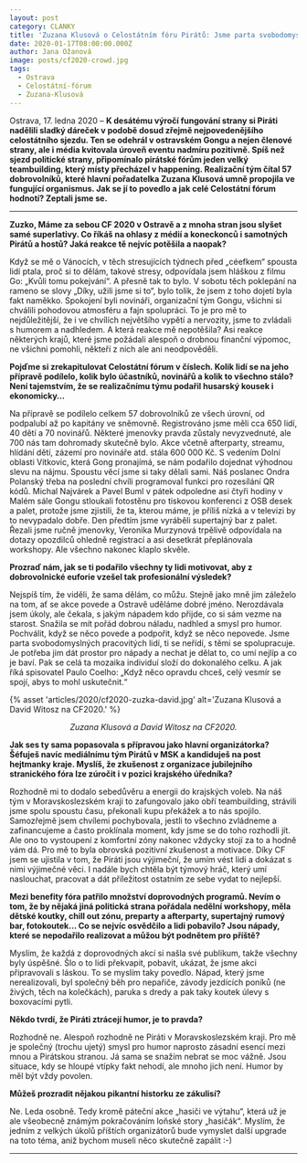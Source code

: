 ```yaml
---
layout: post
category: CLANKY
title: 'Zuzana Klusová o Celostátním fóru Pirátů: Jsme parta svobodomyslných pracovitých lidí'
date: 2020-01-17T08:00:00.000Z
author: Jana Ožanová
image: posts/cf2020-crowd.jpg
tags:
  - Ostrava
  - Celostátní-fórum
  - Zuzana-Klusová
---
```


Ostrava, 17. ledna 2020 – **K desátému výročí fungování strany si Piráti nadělili sladký dáreček v podobě dosud zřejmě nejpovedenějšího celostátního sjezdu. Ten se odehrál v ostravském Gongu a nejen členové strany, ale i média kvitovala úroveň eventu nadmíru pozitivně. Spíš než sjezd politické strany, připomínalo pirátské fórům jeden velký teambuilding, který místy přecházel v happening. Realizační tým čítal 57 dobrovolníků, které hlavní pořadatelka Zuzana Klusová umně propojila ve fungující organismus. Jak se jí to povedlo a jak celé Celostátní fórum hodnotí? Zeptali jsme se.**

<hr />

**Zuzko, Máme za sebou CF 2020 v Ostravě a z mnoha stran jsou slyšet samé superlativy. Co říkáš na ohlasy z médií a koneckonců i samotných Pirátů a hostů? Jaká reakce tě nejvíc potěšila a naopak?**

Když se mě o Vánocích, v těch stresujících týdnech před „céefkem“ spousta lidí ptala, proč si to dělám, takové stresy, odpovídala jsem hláškou z filmu Go: „Kvůli tomu pokejvání“. A přesně tak to bylo. V sobotu těch poklepání na rameno se slovy „Díky, užili jsme si to“, bylo tolik, že jsem z toho dojetí byla fakt naměkko. Spokojení byli novináři, organizační tým Gongu, všichni si chválili pohodovou atmosféru a fajn spolupráci. To je pro mě to nejdůležitější, že i ve chvílích největšího vypětí a nervozity, jsme to zvládali s humorem a nadhledem. A která reakce mě nepotěšila? Asi reakce některých krajů, které jsme požádali alespoň o drobnou finanční výpomoc, ne všichni pomohli, někteří z nich ale ani neodpověděli.

**Pojďme si zrekapitulovat Celostátní fórum v číslech. Kolik lidí se na jeho přípravě podílelo, kolik bylo účastníků, novinářů a kolik to všechno stálo? Není tajemstvím, že se realizačnímu týmu podařil husarský kousek i ekonomicky…**

Na přípravě se podílelo celkem 57 dobrovolníků ze všech úrovní, od podpalubí až po kapitány ve sněmovně. Registrováno jsme měli cca 650 lidí, 40 dětí a 70 novinářů. Některé jmenovky pravda zůstaly nevyzvednuté, ale 700 nás tam dohromady skutečně bylo. Akce včetně afterparty, streamu, hlídání dětí, zázemí pro novináře atd. stála 600 000 Kč. S vedením Dolní oblasti Vítkovic, která Gong pronajímá, se nám podařilo dojednat výhodnou slevu na nájmu. Spoustu věcí jsme si taky dělali sami. Náš poslanec Ondra Polanský třeba na poslední chvíli programoval funkci pro rozesílání QR kódů. Michal Najvárek a Pavel Buml v pátek odpoledne asi čtyři hodiny v Malém sále Gongu stloukali fotostěnu pro tiskovou konferenci z OSB desek a palet, protože jsme zjistili, že ta, kterou máme, je příliš nízká a v televizi by to nevypadalo dobře. Den předtím jsme vyráběli supertajný bar z palet. Řezali jsme ručně jmenovky, Veronika Murzynová trpělivě odpovídala na dotazy opozdilců ohledně registrací a asi desetkrát přeplánovala workshopy. Ale všechno nakonec klaplo skvěle.

**Prozraď nám, jak se ti podařilo všechny ty lidi motivovat, aby z dobrovolnické euforie vzešel tak profesionální výsledek?**

Nejspíš tím, že viděli, že sama dělám, co můžu. Stejně jako mně jim záleželo na tom, ať se akce povede a Ostravě uděláme dobré jméno.  Nerozdávala jsem úkoly, ale čekala, s jakým nápadem kdo přijde, co si sám vezme na starost. Snažila se mít pořád dobrou náladu, nadhled a smysl pro humor. Pochválit, když se něco povede a podpořit, když se něco nepovede. Jsme parta svobodomyslných pracovitých lidí, ti se neřídí, s těmi se spolupracuje. Je potřeba jim dát prostor pro nápady a nechat je dělat to, co umí nejlíp a co je baví. Pak se celá ta mozaika individuí složí do dokonalého celku. A jak říká spisovatel Paulo Coelho: „Když něco opravdu chceš, celý vesmír se spojí, abys to mohl uskutečnit.“ 

{% asset 'articles/2020/cf2020-zuzka-david.jpg' alt='Zuzana Klusová a David Witosz na CF2020.' %}

<p style="text-align: center">
<i>Zuzana Klusová a David Witosz na CF2020.</i>
</p>

**Jak ses ty sama popasovala s přípravou jako hlavní organizátorka? Šéfuješ navíc mediálnímu tým Pirátů v MSK a kandiduješ na post hejtmanky kraje. Myslíš, že zkušenost z organizace jubilejního stranického fóra lze zúročit i v pozici krajského úředníka?**

Rozhodně mi to dodalo sebedůvěru a energii do krajských voleb. Na náš tým v Moravskoslezském kraji to zafungovalo jako obří teambuilding, strávili jsme spolu spoustu času, překonali kupu překážek a to nás spojilo. Samozřejmě jsem chvílemi pochybovala, jestli to všechno zvládneme a zafinancujeme a často proklínala moment, kdy jsme se do toho rozhodli jít. Ale ono to vystoupení z komfortní zóny nakonec vždycky stojí za to a hodně vám dá. Pro mě to byla obrovská pozitivní zkušenost a motivace. Díky CF jsem se ujistila v tom, že Piráti jsou výjimeční, že umím vést lidi a dokázat s nimi výjimečné věci. I nadále bych chtěla být týmový hráč, který umí naslouchat, pracovat a dát příležitost ostatním ze sebe vydat to nejlepší.

**Mezi benefity fóra patřilo množství doprovodných programů. Nevím o tom, že by nějaká jiná politická strana pořádala nedělní workshopy, měla dětské koutky, chill out zónu, preparty a afterparty, supertajný rumový bar, fotokoutek… Co se nejvíc osvědčilo a lidi pobavilo? Jsou nápady, které se nepodařilo realizovat a můžou být podnětem pro příště?**

Myslím, že každá z doprovodných akcí si našla své publikum, takže všechny byly úspěšné. Šlo o to lidi překvapit, pobavit, ukázat, že jsme akci připravovali s láskou. To se myslím taky povedlo. Nápad, který jsme nerealizovali, byl společný běh pro nepařiče, závody jezdících poníků (ne živých, těch na kolečkách), paruka s dredy a pak taky koutek úlevy s boxovacími pytli.

**Někdo tvrdí, že Piráti ztrácejí humor, je to pravda?**

Rozhodně ne. Alespoň rozhodně ne Piráti v Moravskoslezském kraji. Pro mě je společný (trochu ujetý) smysl pro humor naprosto zásadní esencí mezi mnou a Pirátskou stranou. Já sama se snažím nebrat se moc vážně. Jsou situace, kdy se hloupé vtípky fakt nehodí, ale mnoho jich není. Humor by měl být vždy povolen.

**Můžeš prozradit nějakou pikantní historku ze zákulisí?**

Ne. Leda osobně. Tedy kromě páteční akce „hasiči ve výtahu“, která už je ale všeobecně známým pokračováním loňské story „hasičák“. Myslím, že jedním z velkých úkolů příštích organizátorů bude vymyslet další upgrade na toto téma, aniž bychom museli něco skutečně zapálit :-)

- - -

